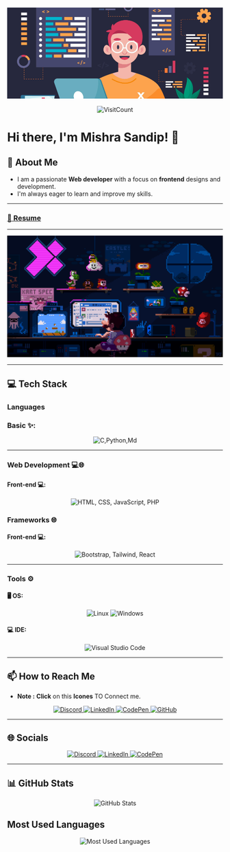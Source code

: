 <p align="center">
  <img src="./Attachment/Github-Banners.webp" alt="Github-Banners">
</p>

<p align="center">
	<img  width="200" alt="VisitCount" src="https://visitcount.itsvg.in/api?id=sandip3&icon=2&color=0">
<p/>

# Hi there, I'm Mishra Sandip! 👋

## 🚀 About Me

- I am a passionate **Web developer** with a focus on **frontend** designs and development.
- I'm always eager to learn and improve my skills.

---
### [📄 Resume](https://drive.google.com/file/d/13PGg-Te7gY6gCKAtAzw8SdPQq-ZR5TGy/view?usp=sharing)
---
<p align="center">
  <img src="./Attachment/Github-Profile-gif.gif" alt="Github-Profile-gif">
</p>

<!-- ## 💼 Experience

- [Company/Organization Name](Link to your employer's website) - Position (Month Year - Present)
  - Description of your responsibilities and achievements. -->

---

## 💻 Tech Stack

### Languages

### Basic ✨: 

<p align="center">
  <img src="https://skillicons.dev/icons?i=c,python,md" alt="C,Python,Md">
</p>

---

### Web Development 💻🌐
 
#### Front-end 💻: 

<p align="center">
  <img src="https://skillicons.dev/icons?i=html,css,js,php" alt="HTML, CSS, JavaScript, PHP">
</p>

### Frameworks 🌐

#### Front-end 💻:   

<p align="center">
  <img src="https://skillicons.dev/icons?i=bootstrap,tailwind,react" alt="Bootstrap, Tailwind, React">
</p>

---

### Tools ⚙ 

#### 🖥️ OS:

<p align="center">
  <img src="https://skillicons.dev/icons?i=linux" alt="Linux">
  <img src="https://maxst.icons8.com/vue-static/icon/benefits/icon-windows-compliant.svg" alt="Windows" width = "55px">
</p>

#### 💻 IDE: 

<p align="center">
  <img src="https://skillicons.dev/icons?i=vscode" alt="Visual Studio Code">
</p>

<!-- ## 🌟 Projects

- [Project 1](Link to Project 1): Brief description of the project.
- [Project 2](Link to Project 2): Brief description of the project.
- [Project 3](Link to Project 3): Brief description of the project. -->

---

## 📫 How to Reach Me

- **Note :** **Click** on this **Icones** TO Connect me.

<p align="center">
  <a href="https://discordapp.com/users/bytebender333">
    <img src="https://skillicons.dev/icons?i=discord" alt="Discord">
  </a>
  <a href="https://www.linkedin.com/in/sandip-mishra-74906b258/">
    <img src="https://skillicons.dev/icons?i=linkedin" alt="LinkedIn">
  </a>
  <a href="https://codepen.io/sandip3">
    <img src="https://skillicons.dev/icons?i=codepen" alt="CodePen">
  </a>
  <a href="https://github.com/sandip3">
    <img src="https://skillicons.dev/icons?i=github" alt="GitHub">
  </a>
</p>

---

## 🌐 Socials

<p align="center">
    <a href="https://discordapp.com/users/bytebender333">
        <img src="https://skillicons.dev/icons?i=discord" alt="Discord">
    </a>
    <a href="https://www.linkedin.com/in/sandip-mishra-74906b258/">
        <img src="https://skillicons.dev/icons?i=linkedin" alt="LinkedIn">
    </a>
    <a href="https://codepen.io/sandip3">
        <img src="https://skillicons.dev/icons?i=codepen" alt="CodePen">
    </a>
</p>

---

## 📊 GitHub Stats

<p align="center">
  <img src="https://github-readme-stats.vercel.app/api?username=sandip3&show_icons=true&theme=radical" alt="GitHub Stats">
</p>

<!-- ## 🏆 GitHub Trophies

<p align="center">
  <img src="https://github-profile-trophy.vercel.app/?username=sandip3&theme=radical&no-frame=true&no-bg=false&margin-w=4" alt="GitHub Trophies">
</p> -->

<!-- ## 🔝 Top Contributed Repo

<p align="center">
  <img src="https://github-contributor-stats.vercel.app/api?username=sandip3&limit=5&theme=radical&combine_all_yearly_contributions=true&hide_border=true" alt="Top Contributed Repo">
</p> -->

## Most Used Languages

<p align="center">
  <img src="https://github-readme-stats.vercel.app/api/top-langs/?username=sandip3&layout=pie&theme=radical&icon_color=15bb8a&hide_border=true" alt="Most Used Languages">
</p>
